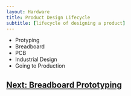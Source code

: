 ```yaml
---
layout: Hardware
title: Product Design Lifecycle
subtitle: [lifecycle of designing a product]
---
```



* Protyping
 * Breadboard
 * PCB
 * Industrial Design
* Going to Production



## [Next: Breadboard Prototyping](/Hardware/Fundamentals/Introduction_to_Hardware_Design/Breadboarding/)